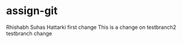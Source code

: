 # assign-git
Rhishabh Suhas Hattarki
first change
This is a change on testbranch2
testbranch change
